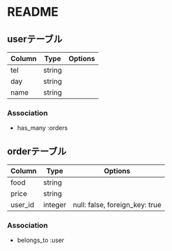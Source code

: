 # README

## userテーブル
|Column|Type|Options|
|------|----|-------|
|tel|string|
|day|string|
|name|string|
### Association
- has_many :orders

## orderテーブル
|Column|Type|Options|
|------|----|-------|
|food|string|
|price|string|
|user_id|integer|null: false, foreign_key: true|
### Association
- belongs_to :user
